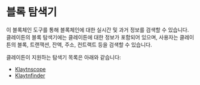 
# 블록 탐색기

이 블록체인 도구를 통해 블록체인에 대한 실시간 및 과거 정보를 검색할 수 있습니다. 클레이튼의 블록 탐색기에는 클레이튼에 대한 정보가 포함되어 있으며, 사용자는 클레이튼의 블록, 트랜잭션, 잔액, 주소, 컨트랙트 등을 검색할 수 있습니다.

클레이튼이 지원하는 탐색기 목록은 아래와 같습니다:

* [Klaytnscope](https://scope.klaytn.com/)
* [Klaytnfinder](https://www.klaytnfinder.io/)
